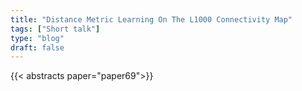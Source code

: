 ```yaml
---
title: "Distance Metric Learning On The L1000 Connectivity Map"
tags: ["Short talk"]
type: "blog"
draft: false
---
```


{{< abstracts paper="paper69">}}


